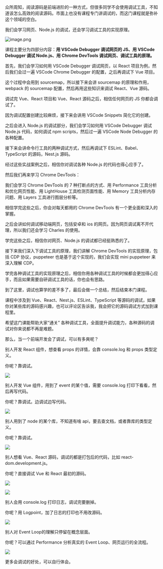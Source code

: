 众所周知，阅读源码是前端进阶的一种方式，但很多同学不会使用调试工具，不知道该怎么高效的阅读源码。市面上也没有课程专门讲调试的，而这门课程就是弥补这个领域的空白。

我们会学习网页、Node.js 的调试，还会学习调试工具的实现原理。


![image.png](https://p3-juejin.byteimg.com/tos-cn-i-k3u1fbpfcp/dcf9fd82f7ef4ee1ac2f8b7dca473043~tplv-k3u1fbpfcp-watermark.image?)

课程主要分为四部分内容：**用 VSCode Debugger 调试网页的 JS、用 VSCode Debugger 调试 Node.js、用 Chrome DevTools 调试网页、调试工具的原理。**

首先，我们会学习如何用 VSCode Debugger 调试网页，以 React 项目为例，然后我们会过一遍 VSCode Chrome Debugger 的配置，之后再调试下 Vue 项目。

这个过程中会用到 sourcemap，所以接下来会讲 sourcemap 的原理和作用，webpack 的 sourcemap 配置，然后再用这些知识来调试 React、Vue 源码。

调试完 Vue、React 项目和 Vue、React 源码之后，相信任何网页的 JS 你都会调试了。

因为调试配置创建比较麻烦，接下来会讲用 VSCode Snippets 简化它的创建。

之后会进入 Node.js 的调试部分，我们会学习如何用 VSCode Debugger 调试 Node.js 代码，如何调试 npm scripts，然后过一遍 VSCode Node Debugger 的各种配置。

接下来会讲命令行工具的两种调试方式，然后再调试下 ESLint、Babel、TypeScript 的源码，Nest.js 源码。

经过这些实战案例之后，相信你对调试各种 Node.js 的代码也得心应手了。

然后我们再来学习 Chrome DevTools：

我们会学习 Chrome DevTools 的 7 种打断点的方式、用 Performance 工具分析和优化网页性能、用 LightHouse 工具检测页面性能、用 Memory 工具分析内存问题、用 Layers 工具进行图层分析等。

相信学完这些之后，你会对每天都用的 Chrome DevTools 有一个更全面和深入的掌握。

之后会讲如何调试移动端网页，包括安卓和 ios 的网页。因为网页调试离不开代理，所以我们还会学习 Charles 的使用。

学完这些之后，相信你对网页、Node.js 的调试都已经挺熟悉的了。

接下来我们深入下调试工具的原理，我们讲解 Chrome DevTools 的实现原理，包括 CDP 协议，puppeteer 也是基于这个实现的，我们会实现 mini puppeteer 来深入理解 CDP。

学完各种调试工具的实现原理之后，相信你用各种调试工具的时候都会更加得心应手，而且如果需要自研调试工具的话，你也会有思路。

到了这里，调试也算学的差不多了，最后会做一个总结，然后结束本门课程。

课程中涉及到 Vue、React、Nest.js、ESLint、TypeScript 等源码的调试，如果你对某些库的源码感兴趣，也可以评论区告诉我，我会把它的源码调试方式加到课程里。

希望这门课能帮助大家“通关” 各种调试工具，全面提升调试能力，各种源码的调试对你来说都不再是难题。

那么，当一个前端开发会了调试，可以有多爽呢？

别人开发 React 组件，想查看 props 的详情，会靠 console.log 和 props 类型定义。

你呢？靠调试。

![](https://p3-juejin.byteimg.com/tos-cn-i-k3u1fbpfcp/ee2958b5a2da4345af66e5465c71c37a~tplv-k3u1fbpfcp-watermark.image?)

别人开发 Vue 组件，用到了 event 的某个值，需要 console.log 打印下看看，然后再写代码。

你呢？靠调试。边调试边写代码。

![](https://p3-juejin.byteimg.com/tos-cn-i-k3u1fbpfcp/cb4874f7d17c4f1886eb5648223867c6~tplv-k3u1fbpfcp-watermark.image?)

别人用到了 node 的某个库，不知道有啥 api，要去查文档，或者靠库的类型定义。

你呢？靠调试。

![](https://p1-juejin.byteimg.com/tos-cn-i-k3u1fbpfcp/4d74f9b3d775427fa13668e16ecc9341~tplv-k3u1fbpfcp-watermark.image?)

别人想看 Vue、React 源码，调试的都是打包后的代码，比如 react-dom.development.js。

你呢？直接调试 Vue 和 React 最初的源码。

![](https://p9-juejin.byteimg.com/tos-cn-i-k3u1fbpfcp/1eb7c86fa08c44218e74ae5888d0550d~tplv-k3u1fbpfcp-watermark.image?)

![](https://p9-juejin.byteimg.com/tos-cn-i-k3u1fbpfcp/f336e59289b646dbb0bf557f9f9d6c1b~tplv-k3u1fbpfcp-watermark.image?)

别人会用 console.log 打印日志，调试完要删掉。

你呢？用 Logpoint，加了日志的打印也不用改源码。

![](https://p3-juejin.byteimg.com/tos-cn-i-k3u1fbpfcp/ce0db5c4ee6d4cf5986e0dc76e0a7fa0~tplv-k3u1fbpfcp-watermark.image?)

别人对 Event Loop的理解只停留在概念层面。

你呢？可以通过 Performance 分析真实的 Event Loop、网页运行的全流程。

![](https://p9-juejin.byteimg.com/tos-cn-i-k3u1fbpfcp/7ea97e5cde004853a68315aab07c4fea~tplv-k3u1fbpfcp-watermark.image?)

更多会调试的好处，可以自行体会。

